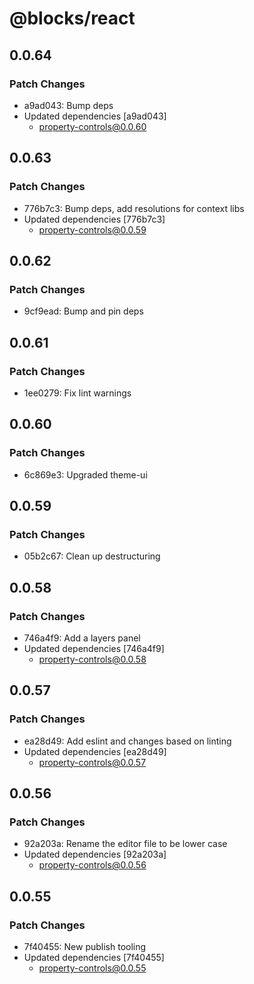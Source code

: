 # @blocks/react

## 0.0.64

### Patch Changes

- a9ad043: Bump deps
- Updated dependencies [a9ad043]
  - property-controls@0.0.60

## 0.0.63

### Patch Changes

- 776b7c3: Bump deps, add resolutions for context libs
- Updated dependencies [776b7c3]
  - property-controls@0.0.59

## 0.0.62

### Patch Changes

- 9cf9ead: Bump and pin deps

## 0.0.61

### Patch Changes

- 1ee0279: Fix lint warnings

## 0.0.60

### Patch Changes

- 6c869e3: Upgraded theme-ui

## 0.0.59

### Patch Changes

- 05b2c67: Clean up destructuring

## 0.0.58

### Patch Changes

- 746a4f9: Add a layers panel
- Updated dependencies [746a4f9]
  - property-controls@0.0.58

## 0.0.57

### Patch Changes

- ea28d49: Add eslint and changes based on linting
- Updated dependencies [ea28d49]
  - property-controls@0.0.57

## 0.0.56

### Patch Changes

- 92a203a: Rename the editor file to be lower case
- Updated dependencies [92a203a]
  - property-controls@0.0.56

## 0.0.55

### Patch Changes

- 7f40455: New publish tooling
- Updated dependencies [7f40455]
  - property-controls@0.0.55
